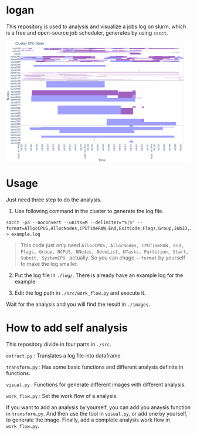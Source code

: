 # logan

This repository is used to analysis and visualize a jobs log on slurm, which is a free and open-source job scheduler, generates by using `sacct`. 

![image](./images/example_heatmap.png)

# Usage

Just need three step to do the analysis.

1. Use following command in the cluster to generate the log file.
```!bash
sacct -pa --noconvert --units=M --delimiter="%|%" --format=AllocCPUS,AllocNodes,CPUTimeRAW,End,ExitCode,Flags,Group,JobID,JobName,NCPUS,NNodes,NodeList,NTasks,Partition,ReqCPUS,ReqMem,ReqNodes,Start,State,Submit,SystemCPU,TimelimitRaw,TotalCPU,UserCPU > example.log
```

> This code just only need 
> `AllocCPUS, AllocNodes, CPUTimeRAW, End, Flags, Group, NCPUS, NNodes, NodeList, NTasks, Partition, Start, Submit, SystemCPU ` actually. 
> So you can chage `--format` by yourself to make the log smaller.

2. Put the log file in `./log/`. There is already have an example log for the example. 

3. Edit the log path in `./src/work_flow.py` and execute it.

Wait for the analysis and you will find the result in `./images`.

# How to add self analysis

This repository divide in four parts in `./src`.

`extract.py` : Translates a log file into dataframe.

`transform.py` : Has some basic functions and different analysis definite in functions.

`visual.py` : Functions for generate different images with different analysis.

`work_flow.py` : Set the work flow of a analysis.

If you want to add an analysis by yourself, you can add you anaysis function in `transform.py`. And then use the tool in `visual.py`, or add one by yourself, to generate the image. Finally, add a complete analysis work flow in `work_flow.py`.
